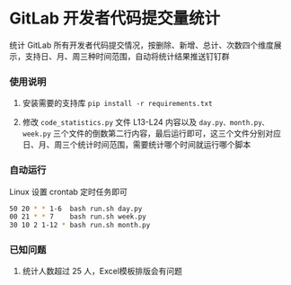 # GitLab 开发者代码提交量统计
统计 GitLab 所有开发者代码提交情况，按删除、新增、总计、次数四个维度展示，支持日、月、周三种时间范围，自动将统计结果推送钉钉群


### 使用说明
1. 安装需要的支持库
`pip install -r requirements.txt`

2. 修改 `code_statistics.py` 文件 L13-L24 内容以及 `day.py、month.py、week.py` 三个文件的倒数第二行内容，最后运行即可，这三个文件分别对应 日、月、周三个统计时间范围，需要统计哪个时间就运行哪个脚本


### 自动运行
Linux 设置 crontab 定时任务即可

```bash
50 20 * * 1-6  bash run.sh day.py
00 21 * * 7    bash run.sh week.py
30 10 2 1-12 * bash run.sh month.py
```


### 已知问题
1. 统计人数超过 25 人，Excel模板排版会有问题
